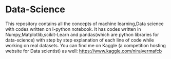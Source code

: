 # Data-Science
This repository contains all the concepts of machine learning,Data science with codes written on I-python notebook.
It has codes written in Numpy,Matplotlib,scikit-Learn and pandas(which are python libraries for data-science) with step by step explanation of each line of code while working on real datasets.
You can find me on Kaggle (a competition hosting website for Data scientist) as well:
https://www.kaggle.com/nirajvermafcb

